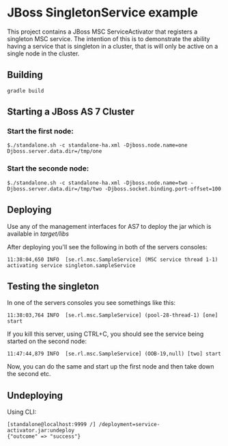 # JBoss SingletonService example
This project contains a JBoss MSC ServiceActivator that registers a singleton MSC service. The intention
of this is to demonstrate the ability having a service that is singleton in a cluster, that is will only be
active on a single node in the cluster.

## Building

    gradle build
    
    
## Starting a JBoss AS 7 Cluster
### Start the first node:

    $./standalone.sh -c standalone-ha.xml -Djboss.node.name=one Djboss.server.data.dir=/tmp/one
    
### Start the seconde node:
    $./standalone.sh -c standalone-ha.xml -Djboss.node.name=two -Djboss.server.data.dir=/tmp/two -Djboss.socket.binding.port-offset=100
    
## Deploying
Use any of the management interfaces for AS7 to deploy the jar which is available in _target/libs_

After deploying you'll see the following in both of the servers consoles:

    11:38:04,650 INFO  [se.rl.msc.SampleService] (MSC service thread 1-1) activating service singleton.sampleService

## Testing the singleton
In one of the servers consoles you see somethings like this:

    11:38:03,764 INFO  [se.rl.msc.SampleService] (pool-28-thread-1) [one] start
    
If you kill this server, using CTRL+C, you should see the service being started on the second node:
    
    11:47:44,879 INFO  [se.rl.msc.SampleService] (OOB-19,null) [two] start
Now, you can do the same and start up the first node and then take down the second etc.

## Undeploying
Using CLI:

    [standalone@localhost:9999 /] /deployment=service-activator.jar:undeploy
	{"outcome" => "success"}
    
  



